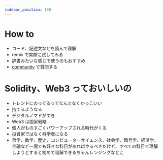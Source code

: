 ```yaml
---
sidebar_position: 100
---
```


# How to

-   コード、記述文などを読んで理解
-   remix で実際に試してみる
-   辞書みたいな感じで使うのもおすすめ
-   [community](https://discord.gg/gE2S99Qb) で質問する

# Solidity、Web3 っておいしいの

-   トレンドにのってるってなんとなくかっこいい
-   持てるようなる
-   デジタルノマドがすき
-   Web3 は国家戦略
-   個人がものすごくパワーアップされる時代がくる
-   投資家ではなく科学者になる
-   哲学、数学、歴史、コンピューターサイエンス、社会学、暗号学、経済学、金融など一個でも好きな科目があればやるべきだけど、すべての科目で理解しようとすると初めて理解できるちゃんレンジングなとこ

